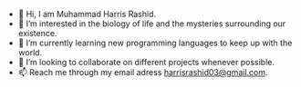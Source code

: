 - 👋 Hi, I am Muhammad Harris Rashid.
- 👀 I’m interested in the biology of life and the mysteries surrounding our existence.
- 🌱 I’m currently learning new programming languages to keep up with the world.
- 💞️ I’m looking to collaborate on different projects whenever possible.
- 📫 Reach me through my email adress harrisrashid03@gmail.com. 


<!---
commando839/commando839 is a ✨ special ✨ repository because its `README.md` (this file) appears on your GitHub profile.
You can click the Preview link to take a look at your changes.
--->

